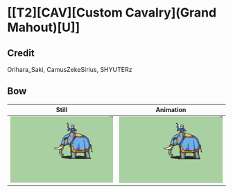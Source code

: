 # [\[T2\]\[CAV\]\[Custom Cavalry\]\(Grand Mahout\)\[U\]]

## Credit

Orihara_Saki, CamusZekeSirius, SHYUTERz
	
## Bow

| Still | Animation |
| :---: | :-------: |
| ![Bow still](./Bow_000.png) | ![Bow animation](./Bow.gif) |
